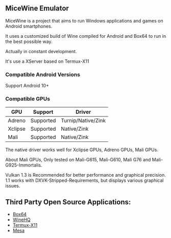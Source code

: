 ## MiceWine Emulator

MiceWine is a project that aims to run Windows applications and games on Android smartphones.

It uses a customized build of Wine compiled for Android and Box64 to run in the best possible way.

Actually in constant development.

It's use a XServer based on Termux-X11 

### Compatible Android Versions

Support Android 10+

### Compatible GPUs

| GPU        | Support               | Driver                      |
|------------|-----------------------|-----------------------------|
| Adreno     | Supported             | Turnip/Native/Zink          |
| Xclipse    | Supported             | Native/Zink                 |
| Mali       | Supported             | Native/Zink                 |

The native driver works well for Xclipse GPUs, Adreno GPUs, Mali GPUs.

About Mali GPUs, Only tested on Mali-G615, Mali-G610, Mali G76 and Mali-G925-Immortalis.

Vulkan 1.3 is Recommended for better performance and graphical precision. 1.1 works with DXVK-Stripped-Requirements, but displays various graphical issues.

## Third Party Open Source Applications:

- [Box64](https://github.com/ptitSeb/box64)
- [WineHQ](https://gitlab.winehq.org/wine/wine)
- [Termux-X11](https://github.com/termux/termux-x11)
- [Mesa](https://gitlab.freedesktop.org/mesa/mesa)

